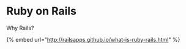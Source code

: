 # Ruby on Rails

Why Rails?

{% embed url="http://railsapps.github.io/what-is-ruby-rails.html" %}



